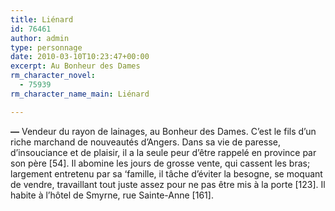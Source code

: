 ```yaml
---
title: Liénard
id: 76461
author: admin
type: personnage
date: 2010-03-10T10:23:47+00:00
excerpt: Au Bonheur des Dames
rm_character_novel:
  - 75939
rm_character_name_main: Liénard

---
```

**—** Vendeur du rayon de lainages, au Bonheur des Dames. C&rsquo;est le fils d&rsquo;un riche marchand de nouveautés d&rsquo;Angers. Dans sa vie de paresse, d&rsquo;insouciance et de plaisir, il a la seule peur d&rsquo;être rappelé en province par son père [54]. Il abomine les jours de grosse vente, qui cassent les bras; largement entretenu par sa &lsquo;famille, il tâche d&rsquo;éviter la besogne, se moquant de vendre, travaillant tout juste assez pour ne pas être mis à la porte [123]. Il habite à l&rsquo;hôtel de Smyrne, rue Sainte-Anne [161]. 